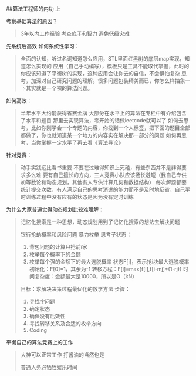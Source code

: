 ##算法工程师的内功 上

考察基础算法的原因？
>3年以内工作经验
>考查底子和智力
>避免低级灾难

先系统后高效
如何系统性学习：
>全面的认知，听过名词知道怎么应用，STL里面红黑树的底层map实现，知道怎么实现的
>应用（自己手动编写），模板只是工具不能取代掌握，此时的你应该知道了平衡树的实现，这种应用会让你去的自信，不会惧怕复杂
>思考，加深对自己研究问题的理解。很多问题包装精美而已，你怎么样抽象一下其实就是一个裸的算法问题。

如何高效：
>半年水平大约能获得省赛金牌
>大部分在水平上的算法在专栏中有介绍包含了水平和题目
>那里去实现算法，零开始的话做leetcode就可以了
>如何去思考，比如你刚学会一个专题的内容，你找到一个人标签，把下面的题目全部都做了，你也就知道某一个地方的内容实在解决那一部分的问题
>如何再思考，当你掌握一定水平了再去看《算法导论》


针对竞赛：
>动手实践远比看书重要
>不要在过难得知识上死磕，有些东西并不是非得要求多么难
>要有自己擅长的方向，三人竞赛小队应该扬长避短（我自己专供初等数论和动态规划，其他有人专供计算几何和数据结构）
>每次解题都要统计提交次数，有人满足自己的思考消遣的能力而不是及时地反省，自己平时训练过程中没有应有的状态是因为没有定时训练


为什么大家普遍觉得动态规划比较难理解：
>记忆化搜索是一种思想，动态规划用到了记忆化搜索的想法去解决问题
>
>银行抢劫概率和风险问题
>暴力枚举
>思考子状态：
>1. 背包问题的计算只抢前i家
>2. 枚举每个概率下的金额
>3. 枚举每个强的金额下的最大逃脱概率
>状态F[i]，表示抢i块最大逃脱概率
>初始化：F[0]=1，其余为-1
>转移方程：F[i]=max{f[i],f[i-mj]*(1-rj)}
>时间复杂度：金额最大是10000，所以是O（kN）
>
>目标：求解决决策过程最优化的数学方法
>步骤：
>1. 寻找字问题
>2. 确定状态
>3. 确保没有后效性
>4. 寻找转移关系及合适的枚举方向
>5. Coding

平衡自己的算法竞赛上的工作
>大神可以正常工作
>打酱油的当然也是
>
>普通人务必牺牲娱乐时间













































































